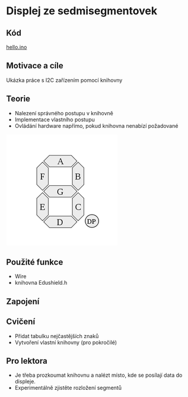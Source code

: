 #	Displej ze sedmisegmentovek

## Kód
[hello.ino](../../../examples/hello/hello.ino)

## Motivace a cíle

  Ukázka práce s I2C zařízením pomocí knihovny



## Teorie
  - Nalezení správného postupu v knihovně
  - Implementace vlastního postupu
  - Ovládání hardware napřímo, pokud knihovna nenabízí požadované

![7segment](img/7segment.png)

##	Použité funkce
- Wire
- knihovna Edushield.h
  
## Zapojení

## Cvičení
  - Přidat tabulku nejčastějších znaků
  - Vytvoření vlastní knihovny (pro pokročilé)

## Pro lektora
  - Je třeba prozkoumat knihovnu a nalézt místo, kde se posílají data do displeje. 
  - Experimentálně zjistěte rozložení segmentů 